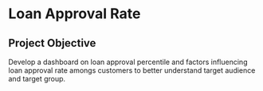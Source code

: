 # Loan Approval Rate

## Project Objective
Develop a dashboard on loan approval percentile and factors influencing loan approval rate amongs customers to better understand target audience and target group. 
